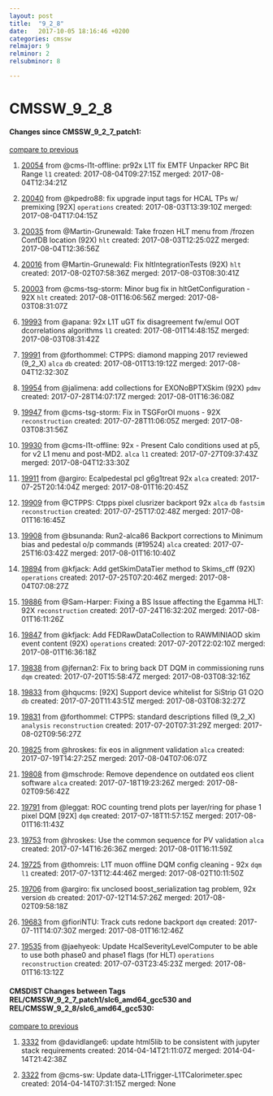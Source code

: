 ```yaml
---
layout: post
title:  "9_2_8"
date:   2017-10-05 18:16:46 +0200
categories: cmssw
relmajor: 9
relminor: 2
relsubminor: 8

---
```


# CMSSW_9_2_8
#### Changes since CMSSW_9_2_7_patch1:
[compare to previous](https://github.com/cms-sw/cmssw/compare/CMSSW_9_2_7_patch1...CMSSW_9_2_8)



1. [20054](http://github.com/cms-sw/cmssw/pull/20054)  from @cms-l1t-offline: pr92x L1T fix EMTF Unpacker RPC Bit Range `l1`  created: 2017-08-04T09:27:15Z merged: 2017-08-04T12:34:21Z

1. [20040](http://github.com/cms-sw/cmssw/pull/20040)  from @kpedro88: fix upgrade input tags for HCAL TPs w/ premixing [92X] `operations`  created: 2017-08-03T13:39:10Z merged: 2017-08-04T17:04:15Z

1. [20035](http://github.com/cms-sw/cmssw/pull/20035)  from @Martin-Grunewald: Take frozen HLT menu from /frozen ConfDB location (92X) `hlt`  created: 2017-08-03T12:25:02Z merged: 2017-08-04T12:36:56Z

1. [20016](http://github.com/cms-sw/cmssw/pull/20016)  from @Martin-Grunewald: Fix hltIntegrationTests (92X) `hlt`  created: 2017-08-02T07:58:36Z merged: 2017-08-03T08:30:41Z

1. [20003](http://github.com/cms-sw/cmssw/pull/20003)  from @cms-tsg-storm: Minor bug fix in hltGetConfiguration - 92X `hlt`  created: 2017-08-01T16:06:56Z merged: 2017-08-03T08:31:07Z

1. [19993](http://github.com/cms-sw/cmssw/pull/19993)  from @apana: 92x L1T uGT fix disagreement fw/emul OOT dcorrelations algorithms `l1`  created: 2017-08-01T14:48:15Z merged: 2017-08-03T08:31:42Z

1. [19991](http://github.com/cms-sw/cmssw/pull/19991)  from @forthommel: CTPPS: diamond mapping 2017 reviewed (9_2_X) `alca`  `db`  created: 2017-08-01T13:19:12Z merged: 2017-08-04T12:32:30Z

1. [19954](http://github.com/cms-sw/cmssw/pull/19954)  from @jalimena: add collections for EXONoBPTXSkim (92X) `pdmv`  created: 2017-07-28T14:07:17Z merged: 2017-08-01T16:36:08Z

1. [19947](http://github.com/cms-sw/cmssw/pull/19947)  from @cms-tsg-storm: Fix in TSGForOI muons - 92X `reconstruction`  created: 2017-07-28T11:06:05Z merged: 2017-08-03T08:31:56Z

1. [19930](http://github.com/cms-sw/cmssw/pull/19930)  from @cms-l1t-offline: 92x - Present Calo conditions used at p5, for v2 L1 menu and post-MD2. `alca`  `l1`  created: 2017-07-27T09:37:43Z merged: 2017-08-04T12:33:30Z

1. [19911](http://github.com/cms-sw/cmssw/pull/19911)  from @argiro: Ecalpedestal pcl g6g1treat 92x `alca`  created: 2017-07-25T20:14:04Z merged: 2017-08-01T16:20:45Z

1. [19909](http://github.com/cms-sw/cmssw/pull/19909)  from @CTPPS: Ctpps pixel clusrizer backport 92x `alca`  `db`  `fastsim`  `reconstruction`  created: 2017-07-25T17:02:48Z merged: 2017-08-01T16:16:45Z

1. [19908](http://github.com/cms-sw/cmssw/pull/19908)  from @bsunanda: Run2-alca86 Backport corrections to Minimum bias and pedestal o/p commands (#19524) `alca`  created: 2017-07-25T16:03:42Z merged: 2017-08-01T16:10:40Z

1. [19894](http://github.com/cms-sw/cmssw/pull/19894)  from @kfjack: Add getSkimDataTier method to Skims_cff (92X) `operations`  created: 2017-07-25T07:20:46Z merged: 2017-08-04T07:08:27Z

1. [19886](http://github.com/cms-sw/cmssw/pull/19886)  from @Sam-Harper: Fixing a BS Issue affecting the Egamma HLT: 92X `reconstruction`  created: 2017-07-24T16:32:20Z merged: 2017-08-01T16:11:26Z

1. [19847](http://github.com/cms-sw/cmssw/pull/19847)  from @kfjack: Add FEDRawDataCollection to RAWMINIAOD skim event content (92X) `operations`  created: 2017-07-20T22:02:10Z merged: 2017-08-01T16:36:18Z

1. [19838](http://github.com/cms-sw/cmssw/pull/19838)  from @jfernan2: Fix to bring back DT DQM in commissioning runs `dqm`  created: 2017-07-20T15:58:47Z merged: 2017-08-03T08:32:16Z

1. [19833](http://github.com/cms-sw/cmssw/pull/19833)  from @hqucms: [92X] Support device whitelist for SiStrip G1 O2O `db`  created: 2017-07-20T11:43:51Z merged: 2017-08-03T08:32:27Z

1. [19831](http://github.com/cms-sw/cmssw/pull/19831)  from @forthommel:  CTPPS: standard descriptions filled (9_2_X) `analysis`  `reconstruction`  created: 2017-07-20T07:31:29Z merged: 2017-08-02T09:56:27Z

1. [19825](http://github.com/cms-sw/cmssw/pull/19825)  from @hroskes: fix eos in alignment validation `alca`  created: 2017-07-19T14:27:25Z merged: 2017-08-04T07:06:07Z

1. [19808](http://github.com/cms-sw/cmssw/pull/19808)  from @mschrode: Remove dependence on outdated eos client software `alca`  created: 2017-07-18T19:23:26Z merged: 2017-08-02T09:56:42Z

1. [19791](http://github.com/cms-sw/cmssw/pull/19791)  from @leggat: ROC counting trend plots per layer/ring for phase 1 pixel DQM [92X] `dqm`  created: 2017-07-18T11:57:15Z merged: 2017-08-01T16:11:43Z

1. [19753](http://github.com/cms-sw/cmssw/pull/19753)  from @hroskes: Use the common sequence for PV validation `alca`  created: 2017-07-14T16:26:36Z merged: 2017-08-01T16:11:59Z

1. [19725](http://github.com/cms-sw/cmssw/pull/19725)  from @thomreis: L1T muon offline DQM config cleaning - 92x `dqm`  `l1`  created: 2017-07-13T12:44:46Z merged: 2017-08-02T10:11:50Z

1. [19706](http://github.com/cms-sw/cmssw/pull/19706)  from @argiro: fix unclosed boost_serialization tag problem, 92x version `db`  created: 2017-07-12T14:57:26Z merged: 2017-08-02T09:58:18Z

1. [19683](http://github.com/cms-sw/cmssw/pull/19683)  from @fioriNTU: Track cuts redone backport `dqm`  created: 2017-07-11T14:07:30Z merged: 2017-08-01T16:12:46Z

1. [19535](http://github.com/cms-sw/cmssw/pull/19535)  from @jaehyeok: Update HcalSeverityLevelComputer to be able to use both phase0 and phase1 flags (for HLT) `operations`  `reconstruction`  created: 2017-07-03T23:45:23Z merged: 2017-08-01T16:13:12Z

#### CMSDIST Changes between Tags REL/CMSSW_9_2_7_patch1/slc6_amd64_gcc530 and REL/CMSSW_9_2_8/slc6_amd64_gcc530:
[compare to previous](https://github.com/cms-sw/cmsdist/compare/REL/CMSSW_9_2_7_patch1/slc6_amd64_gcc530...REL/CMSSW_9_2_8/slc6_amd64_gcc530)



1. [3332](http://github.com/cms-sw/cmssw/pull/3332)  from @davidlange6: update html5lib to be consistent with jupyter stack requirements created: 2014-04-14T21:11:07Z merged: 2014-04-14T21:42:38Z

1. [3322](http://github.com/cms-sw/cmssw/pull/3322)  from @cms-sw: Update data-L1Trigger-L1TCalorimeter.spec created: 2014-04-14T07:31:15Z merged: None
